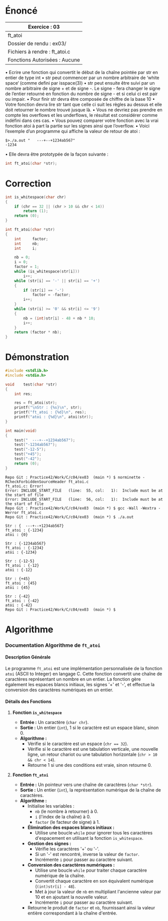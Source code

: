 # Énoncé

| Exercice : 03                 |
| ----------------------------- |
| ft_atoi                       |
| Dossier de rendu : ex03/      |
| Fichiers à rendre : ft_atoi.c |
| Fonctions Autorisées : Aucune |
• Ecrire une fonction qui convertit le début de la chaîne pointée par str en entier de type
int
• str peut commencer par un nombre arbitraire de ‘white space‘ (comme defini par isspace(3))
• str peut ensuite être suivi par un nombre arbitraire de signe + et de signe -. Le signe -
fera changer le signe de l’entier retourné en fonction du nombre de signe - et si celui ci
est pair ou impair.
• Pour finir str devra être composée de chiffre de la base 10
• Votre fonction devra lire str tant que celle ci suit les règles au dessus et elle doit retourner
le nombre trouvé jusque là.
• Vous ne devriez pas prendre en compte les overflows et les underflows, le résultat est
considérer comme indéfini dans ces cas.
• Vous pouvez comparer votre fonction avec la vrai fonction atoi à part la partie sur les
signes ainsi que l’overflow.
• Voici l’exemple d’un programme qui affiche la valeur de retour de atoi :
```
$>./a.out "   ---+--+1234ab567"
-1234
```
• Elle devra être prototypée de la façon suivante :
```C
int ft_atoi(char *str);
```
# Correction

```C
int	is_whitespace(char chr)
{
	if (chr == 32 || (chr > 10 && chr < 14))
		return (1);
	return (0);
}

int	ft_atoi(char *str)
{
	int		factor;
	int		nb;
	int		i;

	nb = 0;
	i = 0;
	factor = 1;
	while (is_whitespace(str[i]))
		i++;
	while (str[i] == '-' || str[i] == '+')
	{
		if (str[i] == '-')
			factor = -factor;
		i++;
	}
	while (str[i] >= '0' && str[i] <= '9')
	{
		nb = (int)str[i] - 48 + nb * 10;
		i++;
	}
	return (factor * nb);
}
```
# Démonstration

```C
#include <stdlib.h>
#include <stdio.h>

void	test(char *str)
{
	int	res;

	res = ft_atoi(str);
	printf("\nStr : {%s}\n", str);
	printf("ft_atoi : {%d}\n", res);
	printf("atoi : {%d}\n", atoi(str));
}

int	main(void)
{
	test("  ---+--+1234ab567");
	test("-1234ab567");
	test("-12-5");
	test("+45");
	test("-42");
	return (0);
}
```

```
Repo Git : Practice42/Work/C/c04/ex03  (main *) $ norminette -RCheckForbiddenSourceHeader ft_atoi.c 
ft_atoi.c: Error!
Error: INCLUDE_START_FILE   (line:  55, col:   1):	Include must be at the start of file
Error: INCLUDE_START_FILE   (line:  56, col:   1):	Include must be at the start of file
Repo Git : Practice42/Work/C/c04/ex03  (main *) $ gcc -Wall -Wextra -Werror ft_atoi.c 
Repo Git : Practice42/Work/C/c04/ex03  (main *) $ ./a.out 

Str : {  ---+--+1234ab567}
ft_atoi : {-1234}
atoi : {0}

Str : {-1234ab567}
ft_atoi : {-1234}
atoi : {-1234}

Str : {-12-5}
ft_atoi : {-12}
atoi : {-12}

Str : {+45}
ft_atoi : {45}
atoi : {45}

Str : {-42}
ft_atoi : {-42}
atoi : {-42}
Repo Git : Practice42/Work/C/c04/ex03  (main *) $ 
```
# Algorithme

### Documentation Algorithme de `ft_atoi`

#### Description Générale

Le programme `ft_atoi` est une implémentation personnalisée de la fonction `atoi` (ASCII to Integer) en langage C. Cette fonction convertit une chaîne de caractères représentant un nombre en un entier. La fonction gère également les espaces blancs initiaux, les signes '+' et '-', et effectue la conversion des caractères numériques en un entier.

#### Détails des Fonctions

1. **Fonction `is_whitespace`**
   - **Entrée :** Un caractère (`char chr`).
   - **Sortie :** Un entier (`int`), 1 si le caractère est un espace blanc, sinon 0.
   - **Algorithme :**
     - Vérifie si le caractère est un espace (`chr == 32`).
     - Vérifie si le caractère est une tabulation verticale, une nouvelle ligne, un retour chariot ou une tabulation horizontale (`chr > 10 && chr < 14`).
     - Retourne 1 si une des conditions est vraie, sinon retourne 0.

2. **Fonction `ft_atoi`**
   - **Entrée :** Un pointeur vers une chaîne de caractères (`char *str`).
   - **Sortie :** Un entier (`int`), la représentation numérique de la chaîne de caractères.
   - **Algorithme :**
     - Initialise les variables :
       - `nb` (le nombre à retourner) à 0.
       - `i` (l'index de la chaîne) à 0.
       - `factor` (le facteur de signe) à 1.
     - **Élimination des espaces blancs initiaux :**
       - Utilise une boucle `while` pour ignorer tous les caractères d'espacement en utilisant la fonction `is_whitespace`.
     - **Gestion des signes :**
       - Vérifie les caractères '+' ou '-'.
       - Si un '-' est rencontré, inverse la valeur de `factor`.
       - Incrémente `i` pour passer au caractère suivant.
     - **Conversion des caractères numériques :**
       - Utilise une boucle `while` pour traiter chaque caractère numérique de la chaîne.
       - Convertit chaque caractère en son équivalent numérique (`(int)str[i] - 48`).
       - Met à jour la valeur de `nb` en multipliant l'ancienne valeur par 10 et en ajoutant la nouvelle valeur.
       - Incrémente `i` pour passer au caractère suivant.
     - Retourne le produit de `factor` et `nb`, fournissant ainsi la valeur entière correspondant à la chaîne d'entrée.
